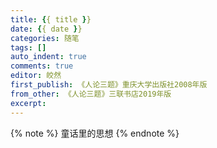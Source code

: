 ```yaml
---
title: {{ title }}
date: {{ date }}
categories: 随笔
tags: []
auto_indent: true
comments: true
editor: 皎然
first_publish: 《人论三题》重庆大学出版社2008年版
from_other: 《人论三题》三联书店2019年版
excerpt:
---
```

{% note %}
童话里的思想
{% endnote %}
